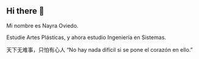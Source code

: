 ## Hi there 👋

Mi nombre es Nayra Oviedo.

Estudie Artes Plásticas, y ahora estudio Ingeniería en Sistemas.

天下无难事，只怕有心人
“No hay nada difícil si se pone el corazón en ello.”
<!--
**nayraoviedo/nayraoviedo** is a ✨ _special_ ✨ repository because its `README.md` (this file) appears on your GitHub profile.

Here are some ideas to get you started:

- 🔭 I’m currently working on ...
- 🌱 I’m currently learning ...
- 👯 I’m looking to collaborate on ...
- 🤔 I’m looking for help with ...
- 💬 Ask me about ...
- 📫 How to reach me: ...
- 😄 Pronouns: ...
- ⚡ Fun fact: ...
-->
